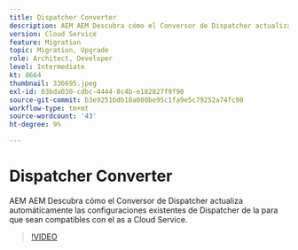 ```yaml
---
title: Dispatcher Converter
description: AEM AEM Descubra cómo el Conversor de Dispatcher actualiza automáticamente las configuraciones existentes de Dispatcher de la para que sean compatibles con el as a Cloud Service.
version: Cloud Service
feature: Migration
topic: Migration, Upgrade
role: Architect, Developer
level: Intermediate
kt: 8664
thumbnail: 336695.jpeg
exl-id: 03bda030-cdbc-4444-8c4b-e182827f9f90
source-git-commit: b3e9251bdb18a008be95c1fa9e5c79252a74fc98
workflow-type: tm+mt
source-wordcount: '43'
ht-degree: 9%

---
```


# Dispatcher Converter

AEM AEM Descubra cómo el Conversor de Dispatcher actualiza automáticamente las configuraciones existentes de Dispatcher de la para que sean compatibles con el as a Cloud Service.

>[!VIDEO](https://video.tv.adobe.com/v/336695?quality=12&learn=on)
